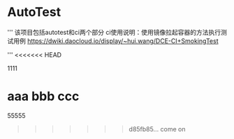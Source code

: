 # AutoTest

'''
该项目包括autotest和ci两个部分
ci使用说明：使用镜像拉起容器的方法执行测试用例 https://dwiki.daocloud.io/display/~hui.wang/DCE-CI+SmokingTest

'''
<<<<<<< HEAD

1111

aaa
bbb
ccc
=======
55555
>>>>>>> d85fb85... come on
